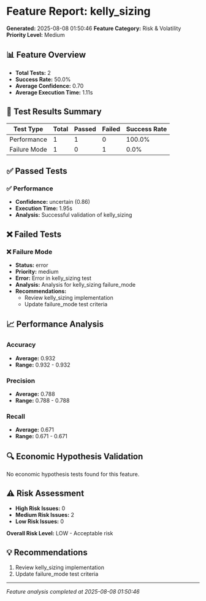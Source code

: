 # Feature Report: kelly_sizing

**Generated:** 2025-08-08 01:50:46
**Feature Category:** Risk & Volatility
**Priority Level:** Medium

## 📊 Feature Overview

- **Total Tests:** 2
- **Success Rate:** 50.0%
- **Average Confidence:** 0.70
- **Average Execution Time:** 1.11s

## 🧪 Test Results Summary

| Test Type | Total | Passed | Failed | Success Rate |
|-----------|-------|--------|--------|--------------|
| Performance | 1 | 1 | 0 | 100.0% |
| Failure Mode | 1 | 0 | 1 | 0.0% |

## ✅ Passed Tests

### ✅ Performance
- **Confidence:** uncertain (0.86)
- **Execution Time:** 1.95s
- **Analysis:** Successful validation of kelly_sizing


## ❌ Failed Tests

### ❌ Failure Mode
- **Status:** error
- **Priority:** medium
- **Error:** Error in kelly_sizing test
- **Analysis:** Analysis for kelly_sizing failure_mode
- **Recommendations:**
  - Review kelly_sizing implementation
  - Update failure_mode test criteria


## 📈 Performance Analysis

### Accuracy
- **Average:** 0.932
- **Range:** 0.932 - 0.932

### Precision
- **Average:** 0.788
- **Range:** 0.788 - 0.788

### Recall
- **Average:** 0.671
- **Range:** 0.671 - 0.671


## 🔍 Economic Hypothesis Validation

No economic hypothesis tests found for this feature.

## ⚠️ Risk Assessment

- **High Risk Issues:** 0
- **Medium Risk Issues:** 2
- **Low Risk Issues:** 0

**Overall Risk Level:** LOW - Acceptable risk

## 💡 Recommendations

1. Review kelly_sizing implementation
2. Update failure_mode test criteria

---
*Feature analysis completed at 2025-08-08 01:50:46*
